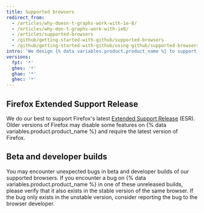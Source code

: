 ```yaml
---
title: Supported browsers
redirect_from:
  - /articles/why-doesn-t-graphs-work-with-ie-8/
  - /articles/why-don-t-graphs-work-with-ie8/
  - /articles/supported-browsers
  - /github/getting-started-with-github/supported-browsers
  - /github/getting-started-with-github/using-github/supported-browsers
intro: 'We design {% data variables.product.product_name %} to support the latest web browsers. We support the current versions of [Chrome](https://www.google.com/chrome/), [Firefox](http://www.mozilla.org/firefox/), [Safari](http://www.apple.com/safari/), and [Microsoft Edge](https://www.microsoft.com/en-us/windows/microsoft-edge).'
versions:
  fpt: '*'
  ghes: '*'
  ghae: '*'
  ghec: '*'
---
```


## Firefox Extended Support Release

We do our best to support Firefox's latest [Extended Support Release](https://www.mozilla.org/en-US/firefox/organizations/) (ESR). Older versions of Firefox may disable some features on {% data variables.product.product_name %} and require the latest version of Firefox.

## Beta and developer builds

You may encounter unexpected bugs in beta and developer builds of our supported browsers. If you encounter a bug on {% data variables.product.product_name %} in one of these unreleased builds, please verify that it also exists in the stable version of the same browser. If the bug only exists in the unstable version, consider reporting the bug to the browser developer.
